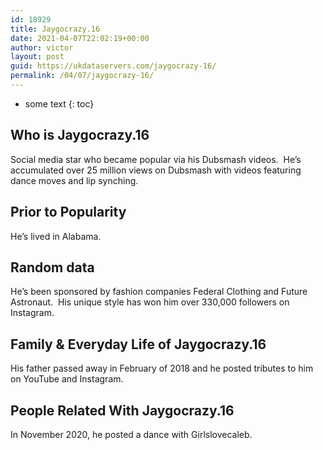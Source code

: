 ```yaml
---
id: 18929
title: Jaygocrazy.16
date: 2021-04-07T22:02:19+00:00
author: victor
layout: post
guid: https://ukdataservers.com/jaygocrazy-16/
permalink: /04/07/jaygocrazy-16/
---
```


* some text
{: toc}


## Who is Jaygocrazy.16



Social media star who became popular via his Dubsmash videos.  He&#8217;s accumulated over 25 million views on Dubsmash with videos featuring dance moves and lip synching. 

                
                
                
## Prior to Popularity



He&#8217;s lived in Alabama. 

                
                
                
## Random data



He&#8217;s been sponsored by fashion companies Federal Clothing and Future Astronaut.  His unique style has won him over 330,000 followers on Instagram.

                
                
                
## Family & Everyday Life of Jaygocrazy.16



His father passed away in February of 2018 and he posted tributes to him on YouTube and Instagram. 

                
                
                
## People Related With Jaygocrazy.16



In November 2020, he posted a dance with Girlslovecaleb. 

                
              
            
          
          
          